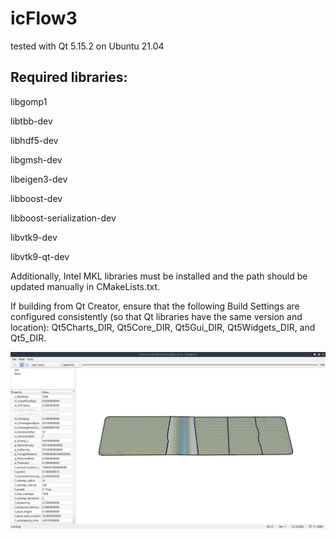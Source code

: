# icFlow3
tested with Qt 5.15.2 on Ubuntu 21.04

## Required libraries:

libgomp1

libtbb-dev

libhdf5-dev

libgmsh-dev

libeigen3-dev

libboost-dev

libboost-serialization-dev

libvtk9-dev

libvtk9-qt-dev

Additionally, Intel MKL libraries must be installed and the path should be updated manually in CMakeLists.txt.

If building from Qt Creator, ensure that the following Build Settings are configured consistently (so that Qt libraries have the same version and location): Qt5Charts_DIR, Qt5Core_DIR, Qt5Gui_DIR, Qt5Widgets_DIR, and Qt5_DIR.

![icyFlow3 screenshot](/screenshot.png?raw=true)


